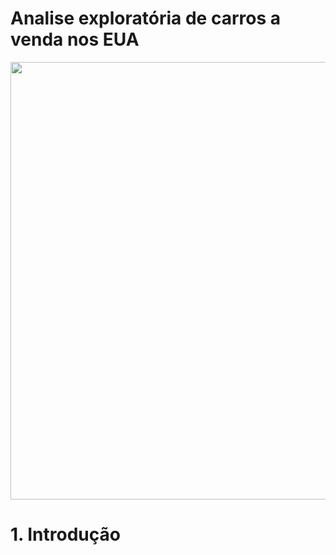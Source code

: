 # Analise exploratória de carros a venda nos EUA

<div align="left">
<img src="https://github.com/HelderSCordeiro/EDA_CARS/assets/97766575/98da3284-5032-4a74-8ee7-288cbfe2b2e3" width="700px" />
</div>

# 1. Introdução
